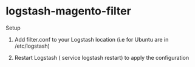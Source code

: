 logstash-magento-filter
=======================


Setup

1. Add filter.conf to your Logstash location (i.e for Ubuntu are in /etc/logstash)

2. Restart Logstash ( service logstash restart) to apply the configuration



